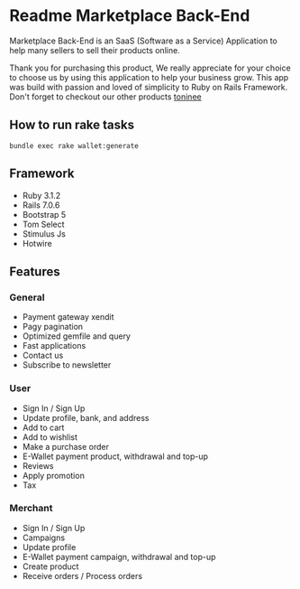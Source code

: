 # Readme Marketplace Back-End

Marketplace Back-End is an SaaS (Software as a Service) Application to help many sellers to sell their products online.

Thank you for purchasing this product, We really appreciate for your choice to choose us by using this application to help your business grow. This app was build with passion and loved of simplicity to Ruby on Rails Framework. Don't forget to checkout our other products [toninee](https://toninee.com)

## How to run rake tasks

`bundle exec rake wallet:generate`

## Framework

- Ruby 3.1.2
- Rails 7.0.6
- Bootstrap 5
- Tom Select
- Stimulus Js
- Hotwire

## Features

### General

- Payment gateway xendit
- Pagy pagination
- Optimized gemfile and query
- Fast applications
- Contact us
- Subscribe to newsletter

### User

- Sign In / Sign Up
- Update profile, bank, and address
- Add to cart
- Add to wishlist
- Make a purchase order
- E-Wallet payment product, withdrawal and top-up
- Reviews
- Apply promotion
- Tax

### Merchant

- Sign In / Sign Up
- Campaigns
- Update profile
- E-Wallet payment campaign, withdrawal and top-up
- Create product
- Receive orders / Process orders
